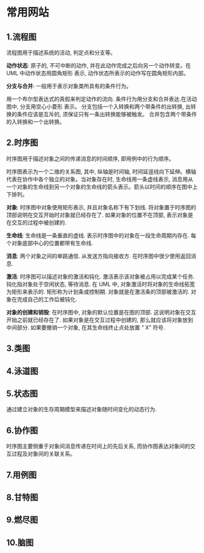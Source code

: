 # 常用网站

## 1.流程图

流程图用于描述系统的活动, 判定点和分支等。
 
 **动作状态**: 原子的, 不可中断的动作, 并在此动作完成之后向另一个动作转变。在 UML 中动作状态用圆角矩形 表示, 动作状态所表示的动作写在圆角矩形内部。
 
 **分支与合并**:  一般用于表示对象类所具有的条件行为。
 
 用一个布尔型表达式的真假来判定动作的流向. 条件行为用分支和合并表达.在活动图中, 分支用空心小菱形 表示。
 分支包括一个入转换和两个带条件的出转换, 出转换的条件应该是互斥的, 须保证只有一条出转换能够被触发。
 合并包含两个带条件的入转换和一个出转换。
 
## 2.时序图

时序图用于描述对象之间的传递消息的时间顺序, 即用例中的行为顺序。

时序图表示为一个二维的关系图, 其中, 纵轴是时间轴, 时间延竖线向下延伸。横轴代表在协作中各个独立的对象。当对象存在时, 生命线用一条虚线表示, 消息用从一个对象的生命线到另一个对象的生命线的箭头表示。箭头以时间的顺序在图中上下排列。

**对象**: 时序图中对象使用矩形表示, 并且对象名称下有下划线. 将对象置于时序图的顶部说明在交互开始时对象就已经存在了. 如果对象的位置不在顶部, 表示对象是在交互的过程中被创建的.

**生命线**: 生命线是一条垂直的虚线. 表示时序图中的对象在一段生命周期内存在. 每个对象底部中心的位置都带有生命线.

**消息**: 两个对象之间的单路通信. 从发送方指向接收方. 在时序图中很少使用返回消息.

**激活**: 时序图可以描述对象的激活和钝化. 激活表示该对象被占用以完成某个任务. 钝化指对象处于空闲状态, 等待消息. 在 UML 中, 对象激活时将对象的生命线拓宽为矩形来表示的. 矩形称为计划条或控制期. 对象就是在激活条的顶部被激活的. 对象在完成自己的工作后被钝化.

**对象的创建和销毁**: 在时序图中, 对象的默认位置是在图的顶部. 这说明对象在交互开始之前就已经存在了. 如果对象是在交互过程中创建的, 那么就应该将对象放到中间部分. 如果要撤销一个对象, 在其生命线终止点处放置 “ X” 符号.
## 3.类图

## 4.泳道图

## 5.状态图

通过建立对象的生存周期模型来描述对象随时间变化的动态行为.

## 6.协作图

时序图主要侧重于对象间消息传递在时间上的先后关系, 而协作图表达对象间的交互过程及对象间的关联关系。


## 7.用例图

## 8.甘特图

## 9.燃尽图

## 10.脑图

